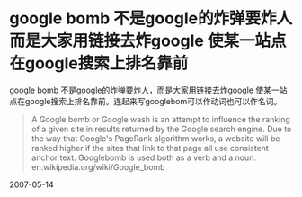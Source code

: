 # google bomb 不是google的炸弹要炸人 而是大家用链接去炸google 使某一站点在google搜索上排名靠前

google bomb 不是google的炸弹要炸人，而是大家用链接去炸google 使某一站点在google搜索上排名靠前。连起来写googlebom可以作动词也可以作名词。

> A Google bomb or Google wash is an attempt to influence the ranking of a given site in results returned by the Google search engine. Due to the way that Google's PageRank algorithm works, a website will be ranked higher if the sites that link to that page all use consistent anchor text. Googlebomb is used both as a verb and a noun.
> en.wikipedia.org/wiki/Google_bomb

2007-05-14